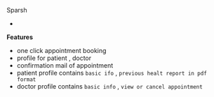 Sparsh 

-
**Features**
- one click appointment booking
- profile for patient , doctor
- confirmation mail of appointment
- patient profile contains `basic ifo` , `previous healt report in pdf format`
- doctor profile contains `basic info` , `view or cancel appointment`
